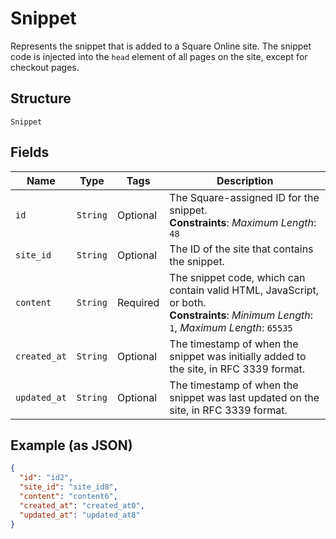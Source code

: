 
# Snippet

Represents the snippet that is added to a Square Online site. The snippet code is injected into the `head` element of all pages on the site, except for checkout pages.

## Structure

`Snippet`

## Fields

| Name | Type | Tags | Description |
|  --- | --- | --- | --- |
| `id` | `String` | Optional | The Square-assigned ID for the snippet.<br>**Constraints**: *Maximum Length*: `48` |
| `site_id` | `String` | Optional | The ID of the site that contains the snippet. |
| `content` | `String` | Required | The snippet code, which can contain valid HTML, JavaScript, or both.<br>**Constraints**: *Minimum Length*: `1`, *Maximum Length*: `65535` |
| `created_at` | `String` | Optional | The timestamp of when the snippet was initially added to the site, in RFC 3339 format. |
| `updated_at` | `String` | Optional | The timestamp of when the snippet was last updated on the site, in RFC 3339 format. |

## Example (as JSON)

```json
{
  "id": "id2",
  "site_id": "site_id8",
  "content": "content6",
  "created_at": "created_at0",
  "updated_at": "updated_at8"
}
```

